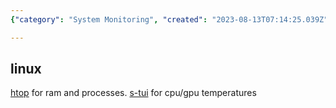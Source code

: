 ```yaml
---
{"category": "System Monitoring", "created": "2023-08-13T07:14:25.039Z", "date": "2023-08-13 07:14:25", "description": "This Resource Utilization Monitor Tool is specifically designed for Linux systems, providing features such as htop to track RAM usage and processes, along with s-tui for monitoring CPU/GPU temperatures. It is a helpful tool for keeping an eye on system resources in real-time.", "modified": "2023-08-13T07:16:26.668Z", "tags": ["Linux", "Resource Utilization", "Monitoring Tools", "htop", "s-tui", "RAM", "CPU/GPU Temperatures"], "title": "resource utilization monitor tool"}

---
```


## linux

[htop](https://htop.dev/) for ram and processes. [s-tui](https://github.com/amanusk/s-tui) for cpu/gpu temperatures

